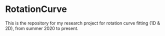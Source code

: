 # RotationCurve
This is the repository for my research project for rotation curve fitting (1D & 2D), from summer 2020 to present.

